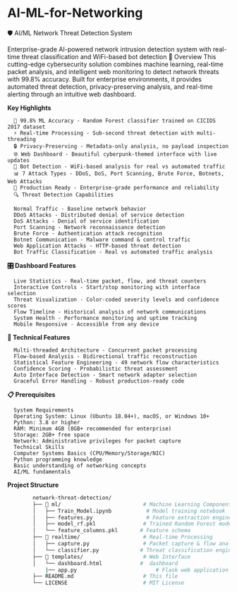 # AI-ML-for-Networking 
🛡️ AI/ML Network Threat Detection System

Enterprise-grade AI-powered network intrusion detection system with real-time threat classification and WiFi-based bot detection
🚀 Overview
    This cutting-edge cybersecurity solution combines machine learning, real-time packet analysis, and intelligent web monitoring to detect network threats with 99.8% accuracy. Built for enterprise environments, it provides automated threat detection, privacy-preserving analysis, and real-time alerting through an intuitive web dashboard.

**Key Highlights**

      🤖 99.8% ML Accuracy - Random Forest classifier trained on CICIDS 2017 dataset
      ⚡ Real-time Processing - Sub-second threat detection with multi-threading
      🔒 Privacy-Preserving - Metadata-only analysis, no payload inspection
      🌐 Web Dashboard - Beautiful cyberpunk-themed interface with live updates
      🤖 Bot Detection - WiFi-based analysis for real vs automated traffic
      📊 7 Attack Types - DDoS, DoS, Port Scanning, Brute Force, Botnets, Web Attacks
      🔧 Production Ready - Enterprise-grade performance and reliability
      🔍 Threat Detection Capabilities

      Normal Traffic - Baseline network behavior
      DDoS Attacks - Distributed denial of service detection
      DoS Attacks - Denial of service identification
      Port Scanning - Network reconnaissance detection
      Brute Force - Authentication attack recognition
      Botnet Communication - Malware command & control traffic
      Web Application Attacks - HTTP-based threat detection
      Bot Traffic Classification - Real vs automated traffic analysis

**🎛️ Dashboard Features**
      
      Live Statistics - Real-time packet, flow, and threat counters
      Interactive Controls - Start/stop monitoring with interface selection
      Threat Visualization - Color-coded severity levels and confidence scores
      Flow Timeline - Historical analysis of network communications
      System Health - Performance monitoring and uptime tracking
      Mobile Responsive - Accessible from any device

**🔧 Technical Features**

      Multi-threaded Architecture - Concurrent packet processing
      Flow-based Analysis - Bidirectional traffic reconstruction
      Statistical Feature Engineering - 49 network flow characteristics
      Confidence Scoring - Probabilistic threat assessment
      Auto Interface Detection - Smart network adapter selection
      Graceful Error Handling - Robust production-ready code
  
**📋 Prerequisites**

      System Requirements
      Operating System: Linux (Ubuntu 18.04+), macOS, or Windows 10+
      Python: 3.8 or higher
      RAM: Minimum 4GB (8GB+ recommended for enterprise)
      Storage: 2GB+ free space
      Network: Administrative privileges for packet capture
      Technical Skills
      Computer Systems Basics (CPU/Memory/Storage/NIC)
      Python programming knowledge
      Basic understanding of networking concepts
      AI/ML fundamentals 

**Project Structure**
```bash
        network-threat-detection/
        ├── 📁 ml/                          # Machine Learning Components
        │   ├── Train_Model.ipynb           # Model training notebook
        │   ├── features.py                 # Feature extraction engine
        │   ├── model_rf.pkl               # Trained Random Forest model
        │   └── feature_columns.pkl       # Feature schema
        ├── 📁 realtime/                    # Real-time Processing
        │   ├── capture.py                 # Packet capture & flow analysis
        │   └── classifier.py             # Threat classification engine
        ├── 📁 templates/                   # Web Interface
        │   └── dashboard.html            #  dashboard
            |── app.py                         # Flask web application
        ├── README.md                      # This file
        └── LICENSE                        # MIT License
